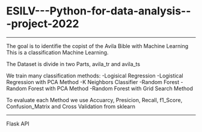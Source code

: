 # ESILV---Python-for-data-analysis---project-2022

-------------------------------------------------------------------------------
The goal is to identifie the copist of the Avila Bible with Machine Learning
This is a classification Machine Learning.

The Dataset is divide in two Parts, avila_tr and avila_ts

We train many classification methods:
-Logisical Regression
-Logistical Regression with PCA Method
-K Neighbors Classifier
-Random Forest
-Random Forest with PCA Method
-Random Forest with Grid Search Method

To evaluate each Method we use Accuarcy, Presicion, Recall, f1_Score, Confusion_Matrix and Cross Validation from sklearn

-------------------------------------------------------------------------------------

Flask API

